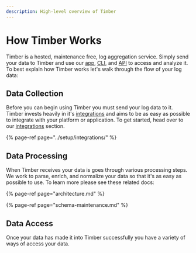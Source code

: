 ```yaml
---
description: High-level overview of Timber
---
```


# How Timber Works

Timber is a hosted, maintenance free, log aggregation service. Simply send your data to Timber and use our [app](../usage/searching.md), [CLI](https://github.com/timberio/timber-cli), and [API](http://docs.api.timber.io/) to access and analyze it. To best explain how Timber works let's walk through the flow of your log data:

## Data Collection

Before you can begin using Timber you must send your log data to it. Timber invests heavily in it's [integrations](../setup/integrations/) and aims to be as easy as possible to integrate with your platform or application. To get started, head over to our [integrations](../setup/integrations/) section.

{% page-ref page="../setup/integrations/" %}

## Data Processing

When Timber receives your data is goes through various processing steps. We work to parse, enrich, and normalize your data so that it's as easy as possible to use. To learn more please see these related docs:

{% page-ref page="architecture.md" %}

{% page-ref page="schema-maintenance.md" %}

## Data Access

Once your data has made it into Timber successfully you have a variety of ways of access your data.

